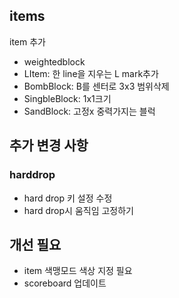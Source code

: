 ## items
item 추가
- weightedblock
- LItem: 한 line을 지우는 L mark추가
- BombBlock: B를 센터로 3x3 범위삭제
- SingbleBlock: 1x1크기 
- SandBlock: 고정x 중력가지는 블럭

## 추가 변경 사항

### harddrop

- hard drop 키 설정 수정
- hard drop시 움직임 고정하기

## 개선 필요
- item 색맹모드 색상 지정 필요
- scoreboard 업데이트
  
